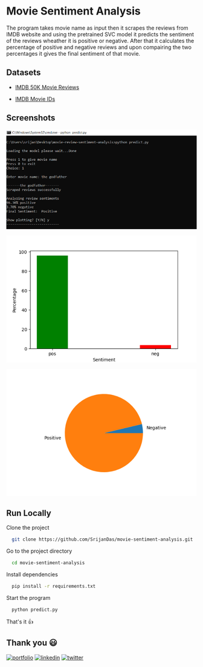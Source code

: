 # Movie Sentiment Analysis

The program takes movie name as input then it scrapes the reviews from IMDB website and using the pretrained SVC model it predicts the sentiment of the reviews wheather it is positive or negative. After that it calculates the percentage of positive and negative reviews and upon compairing the two percentages it gives the final sentiment of that movie.

## Datasets

- [IMDB 50K Movie Reviews](https://www.kaggle.com/datasets/lakshmi25npathi/imdb-dataset-of-50k-movie-reviews)

- [IMDB Movie IDs](https://drive.google.com/drive/folders/1y9J99zxIV4jqE8e_Pp_p4R6oEARKkaXA?usp=sharing)

## Screenshots

![App Screenshot](screenshots/positive.png)

![App Screenshot2](screenshots/Figure_1.png)

![App Screenshot2](screenshots/Figure_2.png)

## Run Locally

Clone the project

```bash
  git clone https://github.com/SrijanDas/movie-sentiment-analysis.git
```

Go to the project directory

```bash
  cd movie-sentiment-analysis
```

Install dependencies

```bash
  pip install -r requirements.txt
```

Start the program

```bash
  python predict.py
```

That's it 👍

## Thank you 😃

[![portfolio](https://img.shields.io/badge/my_portfolio-000?style=for-the-badge&logo=ko-fi&logoColor=white)](https://srijan-das.web.app/)
[![linkedin](https://img.shields.io/badge/linkedin-0A66C2?style=for-the-badge&logo=linkedin&logoColor=white)](https://www.linkedin.com/in/srijan-das-3591791b3)
[![twitter](https://img.shields.io/badge/twitter-1DA1F2?style=for-the-badge&logo=twitter&logoColor=white)](https://twitter.com/Srijan_1805)
